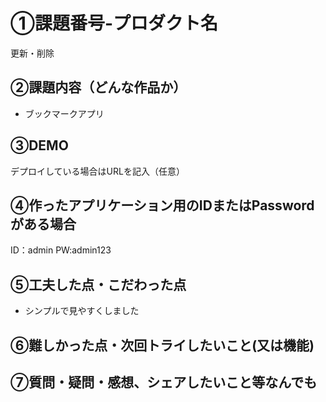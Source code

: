 # ①課題番号-プロダクト名

更新・削除

## ②課題内容（どんな作品か）

- ブックマークアプリ

## ③DEMO

デプロイしている場合はURLを記入（任意）

## ④作ったアプリケーション用のIDまたはPasswordがある場合

ID：admin
PW:admin123

## ⑤工夫した点・こだわった点

- シンプルで見やすくしました

## ⑥難しかった点・次回トライしたいこと(又は機能)


## ⑦質問・疑問・感想、シェアしたいこと等なんでも
